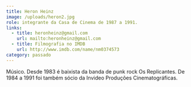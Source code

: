```yaml
---
title: Heron Heinz
image: /uploads/heron2.jpg
role: integrante da Casa de Cinema de 1987 a 1991.
links:
  - title: heronheinz@gmail.com
    url: mailto:heronheinz@gmail.com
  - title: Filmografia no IMDB
    url: http://www.imdb.com/name/nm0374573
category: passado
---
```

Músico. Desde 1983 é baixista da banda de punk rock Os Replicantes. De 1984 a 1991 foi também sócio da Invideo Produções Cinematográficas.